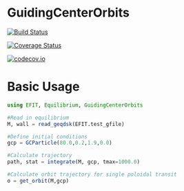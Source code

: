 # GuidingCenterOrbits

[![Build Status](https://travis-ci.org/lstagner/GuidingCenterOrbits.jl.svg?branch=master)](https://travis-ci.org/lstagner/GuidingCenterOrbits.jl)

[![Coverage Status](https://coveralls.io/repos/lstagner/GuidingCenterOrbits.jl/badge.svg?branch=master&service=github)](https://coveralls.io/github/lstagner/GuidingCenterOrbits.jl?branch=master)

[![codecov.io](http://codecov.io/github/lstagner/GuidingCenterOrbits.jl/coverage.svg?branch=master)](http://codecov.io/github/lstagner/GuidingCenterOrbits.jl?branch=master)

# Basic Usage
```julia
using EFIT, Equilibrium, GuidingCenterOrbits

#Read in equilibrium
M, wall = read_geqdsk(EFIT.test_gfile)

#Define initial conditions
gcp = GCParticle(80.0,0.2,1.9,0.0)

#Calculate trajectory
path, stat = integrate(M, gcp, tmax=1000.0)

#Calculate orbit trajectory for single poloidal transit
o = get_orbit(M,gcp)
```
